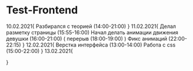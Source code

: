 # Test-Frontend
 
10.02.2021{
    Разбирался с теорией (14:00-21:00)
}
11.02.2021{
    Делал разметку страницы (15:55-16:00)
    Начал делать анимации движения девушки (16:00-21:00) ( перерыв (18:00-19:00) )
    Фикс анимаций (22:00-22:15)
}
12.02.2021{
    Верстка интерфейса (13:00-14:00)
    Работа с css (15:00-22:00)
}
13.02.2021{
    
}
